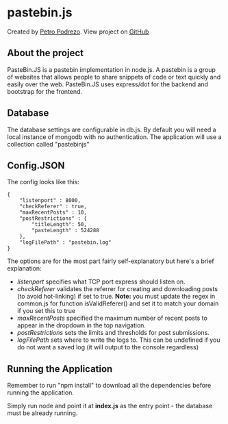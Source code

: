 # pastebin.js

Created by [Petro Podrezo](http://podrezo.com/). View project on [GitHub](https://github.com/podrezo/pastebinjs)

## About the project
PasteBin.JS is a pastebin implementation in node.js. A pastebin is a group of websites that allows people to share snippets of code or text quickly and easily over the web. PasteBin.JS uses express/dot for the backend and bootstrap for the frontend.


## Database
The database settings are configurable in db.js. By default you will need a local instance of mongodb with no authentication. The application will use a collection called "pastebinjs"

## Config.JSON
The config looks like this:

	{
		"listenport" : 8000,
		"checkReferer" : true,
		"maxRecentPosts" : 10,
		"postRestrictions" : {
			"titleLength": 50,
			"pasteLength" : 524288
		},
		"logFilePath" : "pastebin.log"
	}

The options are for the most part fairly self-explanatory but here's a brief explanation:

* *listenport* specifies what TCP port express should listen on.
* *checkReferer* validates the referrer for creating and downloading posts (to avoid hot-linking) if set to true. **Note:** you must update the regex in common.js for function isValidReferer() and set it to match your domain if you set this to true
* *maxRecentPosts* specified the maximum number of recent posts to appear in the dropdown in the top navigation.
* *postRestrictions* sets the limits and thresholds for post submissions.
* *logFilePath* sets where to write the logs to. This can be undefined if you do not want a saved log (it will output to the console regardless)

## Running the Application
Remember to run "npm install" to download all the dependencies before running the application.

Simply run node and point it at **index.js** as the entry point - the database must be already running.